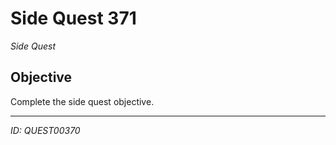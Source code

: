 # Side Quest 371

*Side Quest*

## Objective
Complete the side quest objective.

---
*ID: QUEST00370*